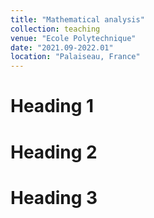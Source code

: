 ```yaml
---
title: "Mathematical analysis"
collection: teaching
venue: "Ecole Polytechnique"
date: "2021.09-2022.01"
location: "Palaiseau, France"
---
```



Heading 1
======

Heading 2
======

Heading 3
======
